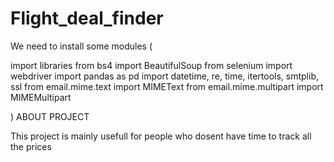 # Flight_deal_finder
We need to install some modules (


 import libraries
from bs4 import BeautifulSoup
from selenium import webdriver
import pandas as pd
import datetime, re, time, itertools, smtplib, ssl
from email.mime.text import MIMEText
from email.mime.multipart import MIMEMultipart

)
 ABOUT PROJECT
   
This project is mainly usefull for people who dosent have time to track all the prices 
